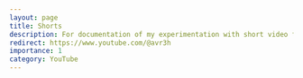```yaml
---
layout: page
title: Shorts
description: For documentation of my experimentation with short video format.
redirect: https://www.youtube.com/@avr3h
importance: 1
category: YouTube
---
```


